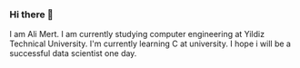 ### Hi there 👋

I am Ali Mert. I am currently studying computer engineering at Yildiz Technical University. I'm currently learning C at university. I hope i will be a successful data scientist one day.

<!--
**AliMertTemizsoy/AliMertTemizsoy** is a ✨ _special_ ✨ repository because its `README.md` (this file) appears on your GitHub profile.

Here are some ideas to get you started:

- 🔭 I’m currently working on ...
- 🌱 I’m currently learning ...
- 👯 I’m looking to collaborate on ...
- 🤔 I’m looking for help with ...
- 💬 Ask me about ...
- 📫 How to reach me: ...
- 😄 Pronouns: ...
- ⚡ Fun fact: ...
-->
